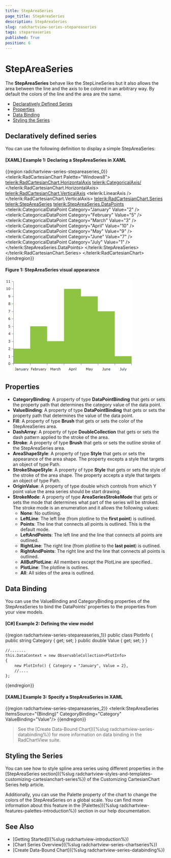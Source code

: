 ```yaml
---
title: StepAreaSeries
page_title: StepAreaSeries
description: StepAreaSeries
slug: radchartview-series-stepareaseries
tags: stepareaseries
published: True
position: 6
---
```


# StepAreaSeries

The __StepAreaSeries__ behave like the StepLineSeries but it also allows the area between the line and the axis to be colored in an arbitrary way. By default the colors of the line and the area are the same.

* [Declaratively Defined Series](#declaratively-defined-series)
* [Properties](#properties)
* [Data Binding](#data-binding)
* [Styling the Series](#styling-the-series)

## Declaratively defined series

You can use the following definition to display a simple StepAreaSeries:

#### __[XAML] Example 1: Declaring a StepAreaSeries in XAML__
{{region radchartview-series-stepareaseries_0}}
	<telerik:RadCartesianChart Palette="Windows8">
	<telerik:RadCartesianChart.HorizontalAxis>
		<telerik:CategoricalAxis/>
	</telerik:RadCartesianChart.HorizontalAxis>
	<telerik:RadCartesianChart.VerticalAxis>
		<telerik:LinearAxis />
	</telerik:RadCartesianChart.VerticalAxis>
	<telerik:RadCartesianChart.Series>
		<telerik:StepAreaSeries>
			<telerik:StepAreaSeries.DataPoints>
				<telerik:CategoricalDataPoint Category="January" Value="2" />
				<telerik:CategoricalDataPoint Category="February" Value="5" />
				<telerik:CategoricalDataPoint Category="March" Value="3" />
				<telerik:CategoricalDataPoint Category="April" Value="10" />
				<telerik:CategoricalDataPoint Category="May" Value="9" />
				<telerik:CategoricalDataPoint Category="June" Value="7" />
				<telerik:CategoricalDataPoint Category="July" Value="1" />
			</telerik:StepAreaSeries.DataPoints>
		</telerik:StepAreaSeries>
	</telerik:RadCartesianChart.Series>
	</telerik:RadCartesianChart>
{{endregion}}

#### __Figure 1: StepAreaSeries visual appearance__
![radchartview-series-stepareaseries](images/radchartview-series-steplineareaseries.png)

## Properties

* __CategoryBinding__: A property of type __DataPointBinding__ that gets or sets the property path that determines the category value of the data point.
* __ValueBinding__: A property of type __DataPointBinding__ that gets or sets the property path that determines the value of the data point.
* __Fill__: A property of type __Brush__ that gets or sets the color of the StepAreaSeries area.
* __DashArray__: A property of type __DoubleCollection__ that gets or sets the dash pattern applied to the stroke of the area.
* __Stroke__: A property of type __Brush__ that gets or sets the outline stroke of the StepAreaSeries area.
* __AreaShapeStyle__: A property of type __Style__ that gets or sets the appearance of the area shape. The property excepts a style that targets an object of type Path.
* __StrokeShapeStyle__: A property of type __Style__ that gets or sets the style of the stroke of the area shape. The property accepts a style that targets an object of type Path.
* __OriginValue__: A property of type double which controls from which Y point value the area series should be start drawing.
* __StrokeMode__: A property of type __AreaSeriesStrokeMode__ that gets or sets the mode that determines what part of the series will be stroked. The stroke mode is an enumeration and it allows the following values:  
	* __None__: No outlining.
	* __LeftLine__: The left line (from plotline to the __first point__) is outlined.
	* __Points__: The line that connects all points is outlined. This is the default mode.
	* __LeftAndPoints__: The left line and the line that connects all points are outlined.
	* __RightLine__:  The right line (from plotline to the __last point__) is outlined.
	* __RightAndPoints__: The right line and the line that connects all points is outlined.
	* __AllButPlotLine__: All members except the PlotLine are specified..
	* __PlotLine__: The plotline is outlines.
	* __All__: All sides of the area is outlined.

## Data Binding

You can use the ValueBinding and CategoryBinding properties of the StepAreaSeries to bind the DataPoints’ properties to the properties from your view models.

#### __[C#] Example 2: Defining the view model__

{{region radchartview-series-stepareaseries_1}}
	public class PlotInfo
    {	
        public string Category { get; set; }
        public double Value { get; set; }
    }

	//.......
	this.DataContext = new ObservableCollection<PlotInfo>
	{
		new PlotInfo() { Category = "January", Value = 2},
		//....
	};
{{endregion}}	

#### __[XAML] Example 3: Specify a StepAreaSeries in XAML__
{{region radchartview-series-stepareaseries_2}}	
	 <telerik:StepAreaSeries ItemsSource="{Binding}" CategoryBinding="Category" ValueBinding="Value"/>
{{endregion}}

>See the [Create Data-Bound Chart]({%slug radchartview-series-databinding%}) for more information on data binding in the RadChartView suite.

## Styling the Series

You can see how to style spline area series using different properties in the [StepAreaSeries section]({%slug radchartview-styles-and-templates-customizing-cartesianchart-series%}) of the Customizing CartesianChart Series help article.

Additionally, you can use the Palette property of the chart to change the colors of the StepAreaSeries on a global scale. You can find more information about this feature in the [Palettes]({%slug radchartview-features-palettes-introduction%}) section in our help documentation.	
	
## See Also
  * [Getting Started]({%slug radchartview-introduction%})
  * [Chart Series Overview]({%slug radchartview-series-chartseries%})
  * [Create Data-Bound Chart]({%slug radchartview-series-databinding%})
